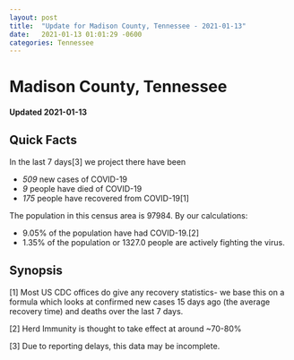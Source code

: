 ```yaml
---
layout: post
title:  "Update for Madison County, Tennessee - 2021-01-13"
date:   2021-01-13 01:01:29 -0600
categories: Tennessee
---
```


# Madison County, Tennessee
#### Updated 2021-01-13

## Quick Facts

In the last 7 days[3] we project there have been
- *509* new cases of COVID-19
- *9* people have died of COVID-19
- *175* people have recovered from COVID-19[1]

The population in this census area is 97984. By our calculations:
- 9.05% of the population have had COVID-19.[2]
- 1.35% of the population or 1327.0 people are actively fighting the virus.

## Synopsis




[1] Most US CDC offices do give any recovery statistics- we base this on a formula which looks at confirmed new cases
15 days ago (the average recovery time) and deaths over the last 7 days.

[2] Herd Immunity is thought to take effect at around ~70-80%

[3] Due to reporting delays, this data may be incomplete.
 
    